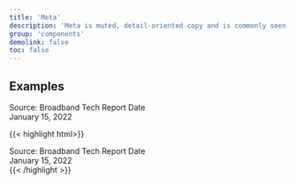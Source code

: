 ```yaml
---
title: 'Meta'
description: 'Meta is muted, detail-oriented copy and is commonly seen in listings, cards, and more.'
group: 'components'
demolink: false
toc: false
---
```


## Examples 

<div class="meta">
    <div class="meta-item">
        Source: Broadband Tech Report Date
    </div>
    <div class="meta-item">
        January 15, 2022
    </div>
</div>

{{< highlight html>}}
<div class="meta">
    <div class="meta-item">
        Source: Broadband Tech Report Date
    </div>
    <div class="meta-item">
        January 15, 2022
    </div>
</div>
{{< /highlight >}}
